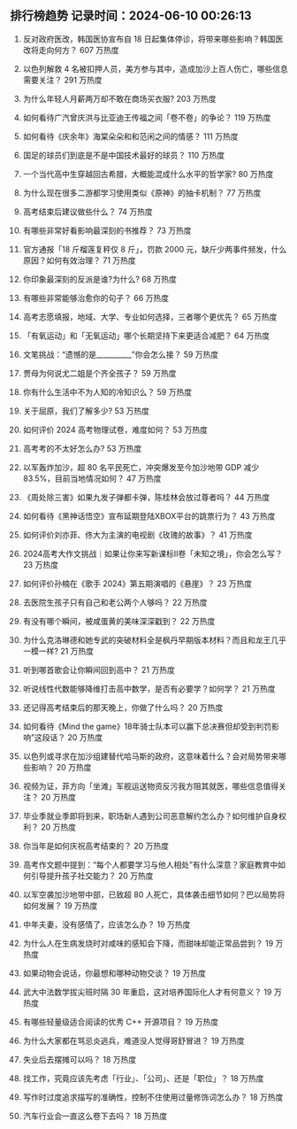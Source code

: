 
## 排行榜趋势 记录时间：2024-06-10 00:26:13
  
  1. 反对政府医改，韩国医协宣布自 18 日起集体停诊，将带来哪些影响？韩国医改将走向何方？ 607 万热度
    
  2. 以色列解救 4 名被扣押人员，美方参与其中，造成加沙上百人伤亡，哪些信息需要关注？ 291 万热度
    
  3. 为什么年轻人月薪两万却不敢在商场买衣服? 203 万热度
    
  4. 如何看待广汽曾庆洪与比亚迪王传福之间「卷不卷」的争论？ 119 万热度
    
  5. 如何看待《庆余年》海棠朵朵和和范闲之间的情感？ 111 万热度
    
  6. 国足的球员们到底是不是中国技术最好的球员？ 110 万热度
    
  7. 一个当代高中生穿越回古希腊，大概能混成什么水平的哲学家? 80 万热度
    
  8. 为什么现在很多二游都学习使用类似《原神》的抽卡机制？ 77 万热度
    
  9. 高考结束后建议做些什么？ 74 万热度
    
  10. 有哪些非常好看影响最深刻的书推荐？ 73 万热度
    
  11. 官方通报「18 斤榴莲复秤仅 8 斤」，罚款 2000 元，缺斤少两事件频发，什么原因？如何有效治理？ 71 万热度
    
  12. 你印象最深刻的反派是谁?为什么? 68 万热度
    
  13. 有哪些非常能够治愈你的句子？ 66 万热度
    
  14. 高考志愿填报，地域、大学、专业如何选择，三者哪个更优先？ 65 万热度
    
  15. 「有氧运动」和「无氧运动」哪个长期坚持下来更适合减肥？ 64 万热度
    
  16. 文笔挑战：“遗憾的是__________”你会怎么接？ 59 万热度
    
  17. 贾母为何说尤二姐是个齐全孩子？ 59 万热度
    
  18. 你有什么生活中不为人知的冷知识么？ 59 万热度
    
  19. 关于屈原，我们了解多少? 53 万热度
    
  20. 如何评价 2024 高考物理试卷，难度如何？ 53 万热度
    
  21. 高考考的不太好怎么办? 53 万热度
    
  22. 以军轰炸加沙，超 80 名平民死亡，冲突爆发至今加沙地带 GDP 减少 83.5%，目前当地情况如何？ 47 万热度
    
  23. 《周处除三害》如果九发子弹都卡弹，陈桂林会放过尊者吗？ 44 万热度
    
  24. 如何看待《黑神话悟空》宣布延期登陆XBOX平台的跳票行为？ 43 万热度
    
  25. 如何评价刘亦菲、佟大为主演的电视剧《玫瑰的故事》？ 41 万热度
    
  26. 2024高考大作文挑战｜如果让你来写新课标II卷「未知之境」，你会怎么写？ 23 万热度
    
  27. 如何评价孙楠在《歌手 2024》第五期演唱的《悬崖》？ 23 万热度
    
  28. 去医院生孩子只有自己和老公两个人够吗？ 22 万热度
    
  29. 有没有哪个瞬间，被咸蛋黄的美味深深戳到？ 22 万热度
    
  30. 为什么克洛琳德和她专武的突破材料全是枫丹早期版本材料？而且和龙王几乎一模一样? 21 万热度
    
  31. 听到哪首歌会让你瞬间回到高中？ 21 万热度
    
  32. 听说线性代数能够降维打击高中数学，是否有必要学？如何学？ 21 万热度
    
  33. 还记得高考结束后的那天晚上，你做了什么吗？ 20 万热度
    
  34. 如何看待《Mind the game》18年骑士队本可以赢下总决赛但却受到判罚影响”这段话？ 20 万热度
    
  35. 以色列或寻求在加沙组建替代哈马斯的政府，这意味着什么？会对局势带来哪些影响？ 20 万热度
    
  36. 视频为证，菲方向「坐滩」军舰运送物资反污我方阻其就医，哪些信息值得关注？ 20 万热度
    
  37. 毕业季就业季即将到来，职场新人遇到公司恶意解约怎么办？如何维护自身权利？ 20 万热度
    
  38. 你当年是如何庆祝高考结束的？ 20 万热度
    
  39. 高考作文题中提到：“每个人都要学习与他人相处”有什么深意？家庭教育中如何引导提升孩子社交能力？ 20 万热度
    
  40. 以军空袭加沙地带中部，已致超 80 人死亡，具体袭击细节如何？巴以局势将如何发展？ 19 万热度
    
  41. 中年夫妻，没有感情了，应该怎么办？ 19 万热度
    
  42. 为什么人在生病发烧时对咸味的感知会下降，而甜味却能正常品尝到？ 19 万热度
    
  43. 如果动物会说话，你最想和哪种动物交谈？ 19 万热度
    
  44. 武大中法数学拔尖班时隔 30 年重启，这对培养国际化人才有何意义？ 19 万热度
    
  45. 有哪些轻量级适合阅读的优秀 C++ 开源项目？ 19 万热度
    
  46. 为什么大家都在骂忌炎逃兵，难道没人觉得哥舒冒进？ 19 万热度
    
  47. 失业后去摆摊可以吗？ 18 万热度
    
  48. 找工作，究竟应该先考虑「行业」、「公司」、还是「职位」？ 18 万热度
    
  49. 写作时过度追求描写的准确性，控制不住使用过量修饰词怎么办？ 18 万热度
    
  50. 汽车行业会一直这么卷下去吗？ 18 万热度
    